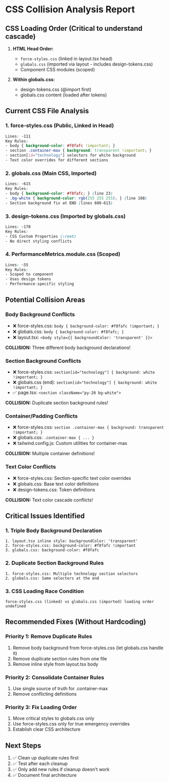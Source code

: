# CSS Collision Analysis Report

## CSS Loading Order (Critical to understand cascade)

1. **HTML Head Order:**
   - `force-styles.css` (linked in layout.tsx head)
   - `globals.css` (imported via layout - includes design-tokens.css)
   - Component CSS modules (scoped)

2. **Within globals.css:**
   - design-tokens.css (@import first)
   - globals.css content (loaded after tokens)

## Current CSS File Analysis

### 1. force-styles.css (Public, Linked in Head)
```css
Lines: ~111
Key Rules:
- body { background-color: #f8fafc !important; }
- section .container-max { background: transparent !important; }
- section[id="technology"] selectors for white background
- Text color overrides for different sections
```

### 2. globals.css (Main CSS, Imported)
```css
Lines: ~615
Key Rules:
- body { background-color: #f8fafc; } (line 23)
- .bg-white { background-color: rgb(255 255 255); } (line 108)
- Section background fix at END (lines 608-613)
```

### 3. design-tokens.css (Imported by globals.css)
```css
Lines: ~170
Key Rules:
- CSS Custom Properties (:root)
- No direct styling conflicts
```

### 4. PerformanceMetrics.module.css (Scoped)
```css
Lines: ~55
Key Rules:
- Scoped to component
- Uses design tokens
- Performance-specific styling
```

## Potential Collision Areas

### Body Background Conflicts
- ❌ force-styles.css: `body { background-color: #f8fafc !important; }`
- ❌ globals.css: `body { background-color: #f8fafc; }`
- ❌ layout.tsx: `<body style={{ backgroundColor: 'transparent' }}>`

**COLLISION:** Three different body background declarations!

### Section Background Conflicts
- ❌ force-styles.css: `section[id="technology"] { background: white !important; }`
- ❌ globals.css (end): `section[id="technology"] { background: white !important; }`
- ✅ page.tsx: `<section className="py-20 bg-white">`

**COLLISION:** Duplicate section background rules!

### Container/Padding Conflicts
- ❌ force-styles.css: `section .container-max { background: transparent !important; }`
- ❌ globals.css: `.container-max { ... }`
- ❌ tailwind.config.js: Custom utilities for container-max

**COLLISION:** Multiple container definitions!

### Text Color Conflicts
- ❌ force-styles.css: Section-specific text color overrides
- ❌ globals.css: Base text color definitions
- ❌ design-tokens.css: Token definitions

**COLLISION:** Text color cascade conflicts!

## Critical Issues Identified

### 1. Triple Body Background Declaration
```
1. layout.tsx inline style: backgroundColor: 'transparent'
2. force-styles.css: background-color: #f8fafc !important
3. globals.css: background-color: #f8fafc
```

### 2. Duplicate Section Background Rules
```
1. force-styles.css: Multiple technology section selectors
2. globals.css: Same selectors at the end
```

### 3. CSS Loading Race Condition
```
force-styles.css (linked) vs globals.css (imported) loading order undefined
```

## Recommended Fixes (Without Hardcoding)

### Priority 1: Remove Duplicate Rules
1. Remove body background from force-styles.css (let globals.css handle it)
2. Remove duplicate section rules from one file
3. Remove inline style from layout.tsx body

### Priority 2: Consolidate Container Rules
1. Use single source of truth for .container-max
2. Remove conflicting definitions

### Priority 3: Fix Loading Order
1. Move critical styles to globals.css only
2. Use force-styles.css only for true emergency overrides
3. Establish clear CSS architecture

## Next Steps
1. ✅ Clean up duplicate rules first
2. ✅ Test after each cleanup
3. ✅ Only add new rules if cleanup doesn't work
4. ✅ Document final architecture